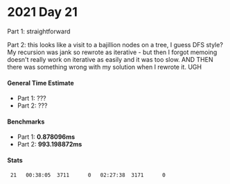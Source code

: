 # 2021 Day 21

Part 1: straightforward

Part 2: this looks like a visit to a bajillion nodes on a tree, I guess DFS style? 
My recursion was jank so rewrote as iterative - but then I forgot memoing doesn't really work on iterative as easily and it was too slow. AND THEN there was something wrong with my solution when I rewrote it. UGH

#### General Time Estimate
- Part 1: ??? 
- Part 2: ???

#### Benchmarks
- Part 1: **0.878096ms**
- Part 2: **993.198872ms**

#### Stats
```
 21   00:38:05  3711      0   02:27:38  3171      0
```
